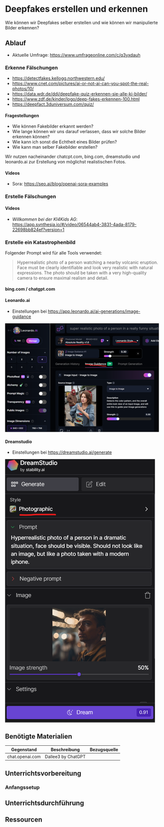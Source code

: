 # Deepfakes erstellen und erkennen

Wie können wir Deepfakes selber erstellen und wie können wir manipulierte Bilder erkennen?

## Ablauf

* Aktuelle Umfrage: https://www.umfrageonline.com/c/q3yxdauh

### Erkenne Fälschungen

* https://detectfakes.kellogg.northwestern.edu/
* https://www.cnet.com/pictures/ai-or-not-ai-can-you-spot-the-real-photos/10/
* https://data.wdr.de/ddj/deepfake-quiz-erkennen-sie-alle-ki-bilder/
* https://www.zdf.de/kinder/logo/deep-fakes-erkennen-100.html
* https://deepfact.3duniversum.com/quiz/

#### Fragestellungen

* Wie können Fakebilder erkannt werden?
* Wie lange können wir uns darauf verlassen, dass wir solche Bilder erkennen können?
* Wie kann ich sonst die Echtheit eines Bilder prüfen?
* Wie kann man selber Fakebilder erstellen?

Wir nutzen nacheinander chatcpt.com, bing.com, dreamstudio und leonardo.ai zur Erstellung von möglichst realistischen Fotos.

#### Videos

* Sora: https://seo.ai/blog/openai-sora-examples

### Erstelle Fälschungen

#### Videos 

* _Willkommen bei der KI4Kids AG_: https://app.synthesia.io/#/video/06544ab4-3831-4ada-8179-22698bb824ef?version=1

### Erstelle ein Katastrophenbild

Folgender Prompt wird für alle Tools verwendet:

> Hyperrealistic photo of a person watching a nearby volcanic eruption. Face must be clearly identifiable and look very realistic with natural expressions. The photo should be taken with a very high-quality camera to ensure maximal realism and detail.

#### bing.com / chatgpt.com

#### Leonardo.ai

* Einstellungen bei https://app.leonardo.ai/ai-generations/image-guidance

![](../res/bilder/leonardo_realistic_photo.png)

#### Dreamstudio

* Einstellungen bei https://dreamstudio.ai/generate

![](../res/bilder/dreamstudio_photo.png)

## Benötigte Materialien

| Gegenstand | Beschreibung | Bezugsquelle |
|---------------------|-------------------------------------|-------------------------------------|
| chat.openai.com | Dallee3 by ChatGPT | |

## Unterrichtsvorbereitung

### Anfangssetup

## Unterrichtsdurchführung

## Ressourcen